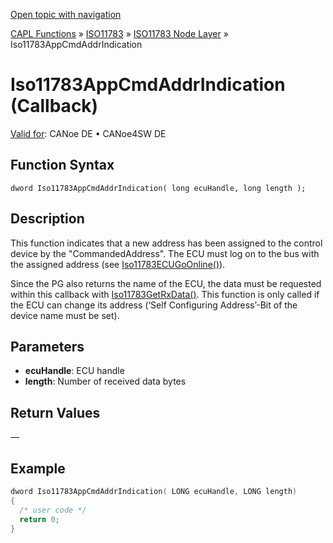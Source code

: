 [Open topic with navigation](../../../../../../CANoeDEFamily.htm#Topics/CAPLFunctions/ISO11783/ISONodeLayer/Functions/CAPLfunctionIso11783AppCmdAddrIndication.md)

[CAPL Functions](../../../CAPLfunctions.md) » [ISO11783](../../CAPLfunctionsISO11783Overview.md) » [ISO11783 Node Layer](../CAPLfunctionsISONLOverview.md) » Iso11783AppCmdAddrIndication

# Iso11783AppCmdAddrIndication (Callback)

[Valid for](../../../../Shared/FeatureAvailability.md):  CANoe DE • CANoe4SW DE

## Function Syntax

```
dword Iso11783AppCmdAddrIndication( long ecuHandle, long length );
```

## Description

This function indicates that a new address has been assigned to the control device by the "CommandedAddress". The ECU must log on to the bus with the assigned address (see [Iso11783ECUGoOnline()](CAPLfunctionIso11783ECUGoOnline.md)).

Since the PG also returns the name of the ECU, the data must be requested within this callback with [Iso11783GetRxData()](CAPLfunctionIso11783GetRxData.md). This function is only called if the ECU can change its address (‘Self Configuring Address’-Bit of the device name must be set).

## Parameters

- **ecuHandle**: ECU handle
- **length**: Number of received data bytes

## Return Values

—

## Example

```c
dword Iso11783AppCmdAddrIndication( LONG ecuHandle, LONG length)
{
  /* user code */
  return 0;
}
```
